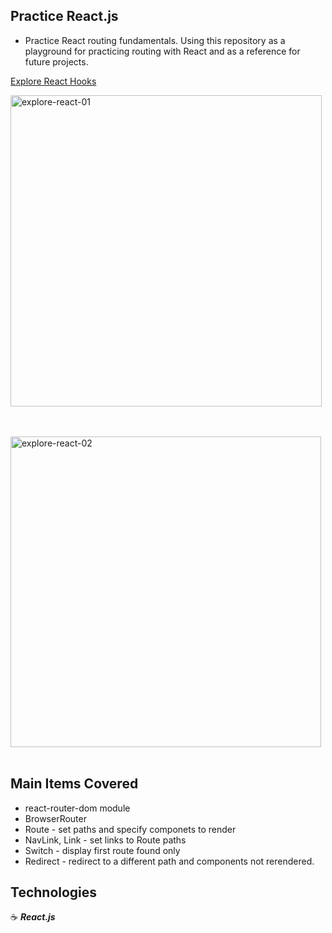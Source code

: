 ## Practice React.js

- Practice React routing fundamentals. Using this repository as a playground for practicing routing with React and as a reference for future projects.

<a href="http://explore-react-hooks-jg.surge.sh/" target="_blank">Explore React Hooks</a>
<br>

<a href="http://explore-react-hooks-jg.surge.sh/" target="_blank"><img width="498" alt="explore-react-01" src="https://user-images.githubusercontent.com/43181662/58659987-eacff980-82e9-11e9-9718-785e0e4e4c5b.png"></a>
<br>
<br>
<br>

<a href="http://explore-react-hooks-jg.surge.sh/" target="_blank"><img width="497" alt="explore-react-02" src="https://user-images.githubusercontent.com/43181662/58659990-edcaea00-82e9-11e9-971d-4af8da93f615.png"></a>
<br>
<br>

## Main Items Covered

- react-router-dom module
- BrowserRouter
- Route - set paths and specify componets to render
- NavLink, Link - set links to Route paths
- Switch - display first route found only
- Redirect - redirect to a different path and components not rerendered.

## Technologies

:coffee: **_React.js_**
